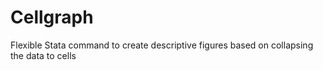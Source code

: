 # Cellgraph
Flexible Stata command to create descriptive figures based on collapsing the data to cells

